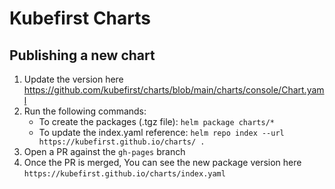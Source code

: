 # Kubefirst Charts

## Publishing a new chart

1. Update the version here https://github.com/kubefirst/charts/blob/main/charts/console/Chart.yaml
2. Run the following commands:
   - To create the packages (.tgz file): `helm package charts/*`
   - To update the index.yaml reference: `helm repo index --url https://kubefirst.github.io/charts/ .`
3. Open a PR against the `gh-pages` branch
4. Once the PR is merged, You can see the new package version here `https://kubefirst.github.io/charts/index.yaml`